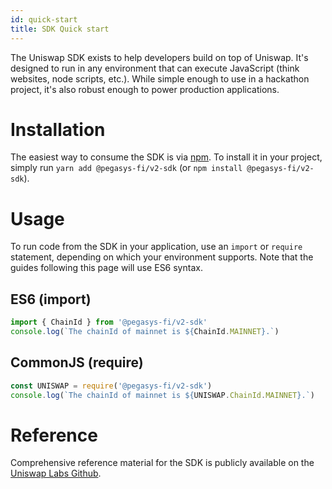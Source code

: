 ```yaml
---
id: quick-start
title: SDK Quick start
---
```


The Uniswap SDK exists to help developers build on top of Uniswap. It's designed to run in any environment that can execute JavaScript (think websites, node scripts, etc.). While simple enough to use in a hackathon project, it's also robust enough to power production applications.

# Installation

The easiest way to consume the SDK is via [npm](https://github.com/Pegasys-fi/v1-sdk). To install it in your project, simply run `yarn add @pegasys-fi/v2-sdk` (or `npm install @pegasys-fi/v2-sdk`).

# Usage

To run code from the SDK in your application, use an `import` or `require` statement, depending on which your environment supports. Note that the guides following this page will use ES6 syntax.

## ES6 (import)

```typescript
import { ChainId } from '@pegasys-fi/v2-sdk'
console.log(`The chainId of mainnet is ${ChainId.MAINNET}.`)
```

## CommonJS (require)

```typescript
const UNISWAP = require('@pegasys-fi/v2-sdk')
console.log(`The chainId of mainnet is ${UNISWAP.ChainId.MAINNET}.`)
```

# Reference

Comprehensive reference material for the SDK is publicly available on the [Uniswap Labs Github](https://github.com/Uniswap).

